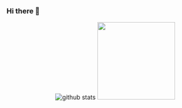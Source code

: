 ### Hi there 👋

<div align="center">
  
  ![github stats](https://github-readme-stats-eight-theta.vercel.app/api?username=skh990427&theme=tokyonight&show_icons=true&hide_border=true)
  <img height="180em" src="https://github-readme-stats-eight-theta.vercel.app/api/top-langs/?username=skh990427&layout=compact&langs_count=8&theme=radical"/>
</div>
